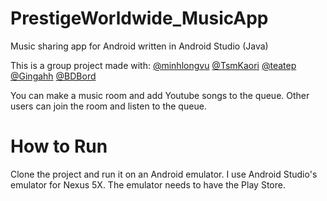 # PrestigeWorldwide_MusicApp
Music sharing app for Android written in Android Studio (Java)

This is a group project made with:
[@minhlongvu](https://github.com/minhlongvu)
[@TsmKaori](https://github.com/TsmKaori)
[@teatep](https://github.com/teatep)
[@Gingahh](https://github.com/Gingahh)
[@BDBord](https://github.com/BDBord)

You can make a music room and add Youtube songs to the queue. Other users can join the room and listen to the queue.

# How to Run
Clone the project and run it on an Android emulator. I use Android Studio's emulator for Nexus 5X. The emulator needs to have the Play Store.

